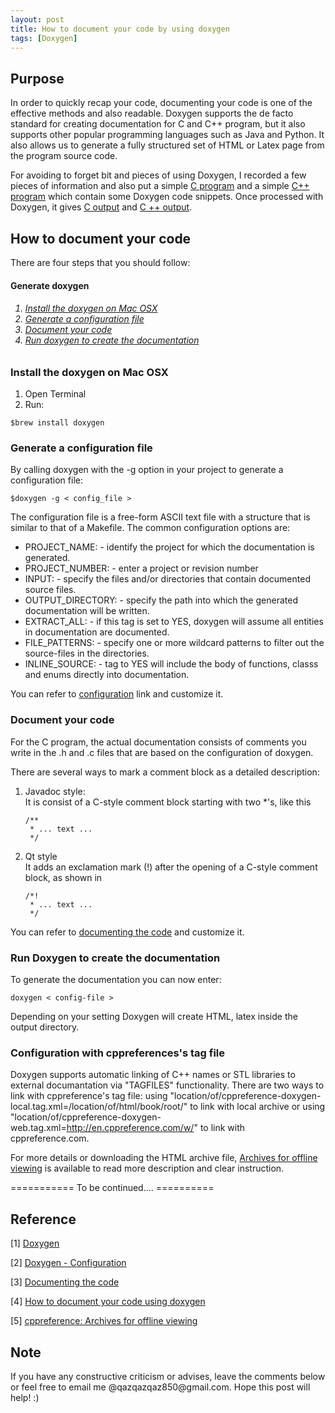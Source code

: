 ```yaml
---
layout: post
title: How to document your code by using doxygen
tags: [Doxygen]
---
```


## Purpose 

In order to quickly recap your code, documenting your code is one of the effective methods and also readable. Doxygen supports the de facto standard for creating documentation for C and C++ program, but it also supports other popular programming languages such as Java and Python. It also allows us to generate a fully structured set of HTML or Latex page from the program source code.

For avoiding to forget bit and pieces of using Doxygen, I recorded a few pieces of information and also put a simple [C program](https://github.com/s311354/Doxygen_practice) and a simple [C++ program](https://github.com/s311354/Leetcode_practice) which contain some Doxygen code snippets. Once processed with Doxygen, it gives <a href="{{ site.baseurl }}/data/doxygen_c/html_c_program/">C output</a> and <a href="{{ site.baseurl }}/data/doxygen_c/html_c_plus/">C ++ output</a>.

## How to document your code

There are four steps that you should follow:

<h4><a name=""></a> Generate doxygen </h4>
<h6><ol>
    <li><a href="#doxygen">Install the doxygen on Mac OSX</a></li>
    <li><a href="#generate">Generate a configuration file</a></li>
    <li><a href="#document">Document your code</a></li>
    <li><a href="#create">Run doxygen to create the documentation</a></li>
</ol></h6>

<h3><a name="doxygen"></a> Install the doxygen on Mac OSX </h3>

<ol>
<li> Open Terminal </li>
<li> Run: </li>
</ol>
<div class="language-shell highlighter-rouge"><pre class="highlight"><code class="hljs ruby"><span class="nb">$brew install doxygen </span></code></pre></div>

<h3><a name="generate"></a> Generate a configuration file </h3>

  By calling doxygen with the -g option in your project to generate a configuration file:

<div class="language-shell highlighter-rouge"><pre class="highlight"><code class="hljs ruby"><span class="nb">$doxygen -g < config_file > </span></code></pre></div>

The configuration file is a free-form ASCII text file with a structure that is similar to that of a Makefile. The common configuration options are:

<ul style="list-style-type:disc">
<li> PROJECT_NAME: 
      - identify the project for which the documentation is generated.</li>
<li> PROJECT_NUMBER: 
      - enter a project or revision number</li>
<li> INPUT: 
      - specify the files and/or directories that contain documented source files.</li>
<li> OUTPUT_DIRECTORY: 
      - specify the path into which the generated documentation will be written.</li>
<li> EXTRACT_ALL: 
      - if this tag is set to YES, doxygen will assume all entities in documentation are documented.</li>
<li> FILE_PATTERNS: 
      - specify one or more wildcard patterns to filter out the source-files in the directories.</li>
<li> INLINE_SOURCE: 
      - tag to YES will include the body of functions, classs and enums directly into documentation.</li>
</ul>

You can refer to [configuration](http://www.doxygen.nl/manual/config.html) link and customize it.  

<h3><a name="document"></a> Document your code </h3>

For the C program, the actual documentation consists of comments you write in the .h and .c files that are based on the configuration of doxygen.

There are several ways to mark a comment block as a detailed description:

<ol>
<li> Javadoc style: </li>
It is consist of a C-style comment block starting with two *'s, like this

<div class="language-shell highlighter-rouge"><pre class="highlight"><code class="hljs ruby"><span class="nb">/**
 * ... text ...
 */
</span></code></pre></div>
<li> Qt style </li>
It adds an exclamation mark (!) after the opening of a C-style comment block, as shown in

<div class="language-shell highlighter-rouge"><pre class="highlight"><code class="hljs ruby"><span class="nb">/*!
 * ... text ...
 */
</span></code></pre></div>
</ol>

You can refer to [documenting the code](http://www.doxygen.nl/manual/docblocks.html) and customize it.

<h3><a name="create"></a> Run Doxygen to create the documentation </h3>

To generate the documentation you can now enter:

<div class="language-shell highlighter-rouge"><pre class="highlight"><code class="hljs ruby"><span class="nb">doxygen < config-file >
</span></code></pre></div>

Depending on your setting Doxygen will create HTML, latex inside the output directory.

### Configuration with cppreferences's tag file ###

Doxygen supports automatic linking of C++ names or STL libraries to external documantation via "TAGFILES" functionality. There are two ways to link with cppreference's tag file: using "location/of/cppreference-doxygen-local.tag.xml=/location/of/html/book/root/" to link with local archive or using "location/of/cppreference-doxygen-web.tag.xml=http://en.cppreference.com/w/" to link with cppreference.com.

For more details or downloading the HTML archive file, [Archives for offline viewing][archive] is available to read more description and clear instruction.

=========== To be continued…. ==========

## Reference

[1] [Doxygen](http://www.doxygen.nl)

[2] [Doxygen - Configuration](http://www.doxygen.nl/manual/config.html#cfg_file_patterns)

[3] [Documenting the code](http://www.doxygen.nl/manual/docblocks.html)

[4] [How to document your code using doxygen](https://flcwiki.desy.de/How%20to%20document%20your%20code%20using%20doxygen) 

[5] [cppreference: Archives for offline viewing](https://en.cppreference.com/w/Cppreference:Archives)



[archive]:https://en.cppreference.com/w/Cppreference:Archives "https://en.cppreference.com/w/Cppreference:Archives"

## Note
<p>If you have any constructive criticism or advises, leave the comments below or feel free to email me @qazqazqaz850@gmail.com.
Hope this post will help! :)
</p>


